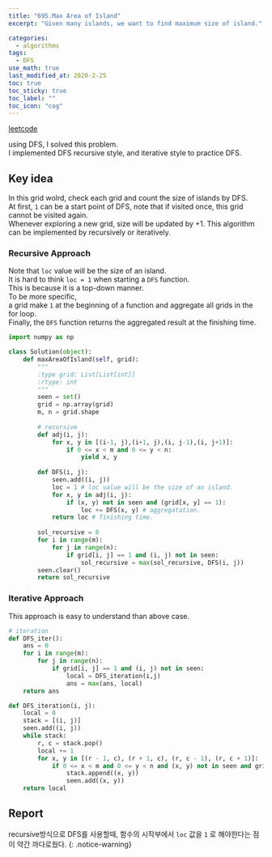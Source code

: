 ```yaml
---
title: "695.Max Area of Island"
excerpt: "Given many islands, we want to find maximum size of island."

categories:
  - algorithms
tags:
  - DFS
use_math: true
last_modified_at: 2020-2-25
toc: true
toc_sticky: true
toc_label: ""
toc_icon: "cog"
---
```


[leetcode](https://leetcode.com/problems/max-area-of-island/)

  using DFS, I solved this problem.  
I implemented DFS recursive style, and iterative style to practice DFS.

## Key idea
  In this grid wolrd, check each grid and count the size of islands by DFS.  
At first, `1` can be a start point of DFS, note that if visited once, this grid cannot be visited again.  
Whenever exploring a new grid, size will be updated by +1.
This algorithm can be implemented by recursively or iteratively.

### Recursive Approach
  Note that `loc` value will be the size of an island.  
It is hard to think `loc = 1` when starting a `DFS` function.  
This is because it is a top-down manner.  
To be more specific,  
a grid make `1` at the beginning of a function and aggregate all grids in the for loop.  
Finally, the `DFS` function returns the aggregated result at the finishing time.

```python
import numpy as np

class Solution(object):
    def maxAreaOfIsland(self, grid):
        """
        :type grid: List[List[int]]
        :rtype: int
        """
        seen = set()
        grid = np.array(grid)
        m, n = grid.shape
        
        # recursive 
        def adj(i, j):
            for x, y in [(i-1, j),(i+1, j),(i, j-1),(i, j+1)]:
                if 0 <= x < m and 0 <= y < n:
                    yield x, y
                    
        def DFS(i, j):
            seen.add((i, j))
            loc = 1 # loc value will be the size of an island.
            for x, y in adj(i, j):
                if (x, y) not in seen and (grid[x, y] == 1):
                    loc += DFS(x, y) # aggregatation.
            return loc # finishing time.
        
        sol_recursive = 0
        for i in range(m):
            for j in range(n):
                if grid[i, j] == 1 and (i, j) not in seen:
                    sol_recursive = max(sol_recursive, DFS(i, j)) 
        seen.clear()
        return sol_recursive
```

### Iterative Approach
 This approach is easy to understand than above case.

```python
# iteration
def DFS_iter():
    ans = 0
    for i in range(m):
        for j in range(n):
            if grid[i, j] == 1 and (i, j) not in seen:
            	local = DFS_iteration(i,j)
            	ans = max(ans, local)
 	return ans
```

```python
def DFS_iteration(i, j):
    local = 0
    stack = [(i, j)]
    seen.add((i, j))
    while stack:
        r, c = stack.pop()
        local += 1
        for x, y in [(r - 1, c), (r + 1, c), (r, c - 1), (r, c + 1)]:
            if 0 <= x < m and 0 <= y < n and (x, y) not in seen and grid[x, y] == 1:
                stack.append((x, y))
                seen.add((x, y))
    return local
```



## Report

recursive방식으로 DFS를 사용할때, 함수의 시작부에서 `loc` 값을 `1` 로 해야한다는 점이 약간 까다로웠다. 
{: .notice-warning}


